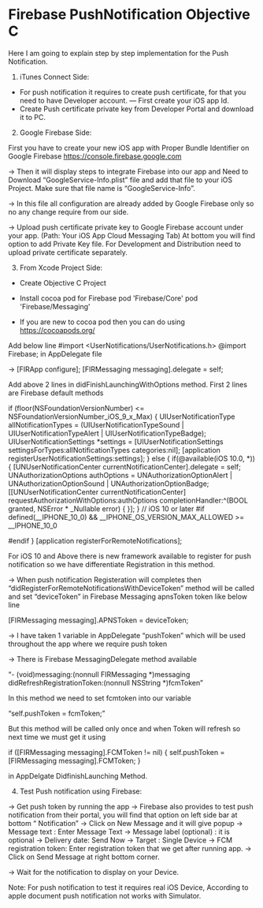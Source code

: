 # Firebase PushNotification Objective C

Here I am going to explain step by step implementation for the Push Notification.

1) iTunes Connect Side:

- For push notification it requires to create push certificate, for that you need to have Developer account.
— First create your iOS app Id.
- Create Push certificate private key from Developer Portal and download it to PC.

2) Google Firebase Side: 

First you have to create your new iOS app with Proper Bundle Identifier on Google Firebase https://console.firebase.google.com

-> Then it will display steps to integrate Firebase into our app and Need to Download “GoogleService-Info.plist” file and add that file to your iOS Project. Make sure that file name is “GoogleService-Info”.

-> In this file all configuration are already added by Google Firebase only so no any change require from our side.

-> Upload push certificate private key to Google Firebase account under your app. (Path: Your iOS App  Cloud Messaging Tab) At bottom you will find option to add Private Key file.
For Development and Distribution need to upload private certificate separately.

3) From Xcode Project Side:

- Create Objective C Project
- Install cocoa pod for Firebase
pod 'Firebase/Core'
pod 'Firebase/Messaging'

- If you are new to cocoa pod then you can do using 
https://cocoapods.org/

Add below line
#import <UserNotifications/UserNotifications.h>
@import Firebase;
in AppDelegate file

-> [FIRApp configure];
    [FIRMessaging messaging].delegate = self;

Add above 2 lines in didFinishLaunchingWithOptions method.
First 2 lines are Firebase default methods

if (floor(NSFoundationVersionNumber) <= NSFoundationVersionNumber_iOS_9_x_Max)
    {
        UIUserNotificationType allNotificationTypes =
        (UIUserNotificationTypeSound | UIUserNotificationTypeAlert | UIUserNotificationTypeBadge);
        UIUserNotificationSettings *settings =
        [UIUserNotificationSettings settingsForTypes:allNotificationTypes categories:nil];
        [application registerUserNotificationSettings:settings];
    }
    else
    {
        if(@available(iOS 10.0, *))
        {
            [UNUserNotificationCenter currentNotificationCenter].delegate = self;
            UNAuthorizationOptions authOptions = UNAuthorizationOptionAlert | UNAuthorizationOptionSound | UNAuthorizationOptionBadge;
            [[UNUserNotificationCenter currentNotificationCenter] requestAuthorizationWithOptions:authOptions completionHandler:^(BOOL granted, NSError * _Nullable error) {
            }];
        }
        // iOS 10 or later
#if defined(__IPHONE_10_0) && __IPHONE_OS_VERSION_MAX_ALLOWED >= __IPHONE_10_0
        
#endif
    }
    [application registerForRemoteNotifications];

For iOS 10 and Above there is new framework available to register for push notification so we have differentiate Registration in this method.

-> When push notification Registeration will completes then “didRegisterForRemoteNotificationsWithDeviceToken” method will be called and set “deviceToken” in Firebase Messaging apnsToken token like below line

 [FIRMessaging messaging].APNSToken = deviceToken;

->  I have taken 1 variable in AppDelegate “pushToken” which will be used throughout the app where we require push token

-> There is Firebase MessagingDelegate method available 

“- (void)messaging:(nonnull FIRMessaging *)messaging didRefreshRegistrationToken:(nonnull NSString *)fcmToken”

In this method we need to set fcmtoken into our variable

“self.pushToken = fcmToken;”

But this method will be called only once and when Token will refresh so next time we must get it using 

if ([FIRMessaging messaging].FCMToken != nil)
{
    self.pushToken = [FIRMessaging messaging].FCMToken;
}

in AppDelgate DidfinishLaunching Method.

4) Test Push notification using Firebase:

-> Get push token by running the app
-> Firebase also provides to test push notification from their portal, you will find that option on left side bar at bottom “ Notification”
-> Click on New Message and it will give popup
-> Message text : Enter Message Text
-> Message label (optional) : it is optional
-> Delivery date: Send Now
-> Target : Single Device
-> FCM registration token: Enter registration token that we get after running app.
-> Click on Send Message at right bottom corner.

-> Wait for the notification to display on your Device.

Note: For push notification to test it requires real iOS Device, According to apple document push notification not works with Simulator.
